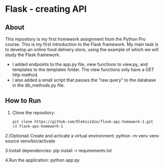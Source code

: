 # Flask - creating API

## About

This repository is my first homework assignment from the Python Pro course. 
This is my first introduction to the Flask framework. 
My main task is to develop an online food delivery store, using the example of which we will study the Flask framework.

 - I added endpoints to the app.py file, view functions to view.py, and templates to the templates folder. The view functions only have a GET http method.
 - I also added a small script that passes the "raw query" to the database in the db_methods.py file.

## How to Run

1. Clone the repository:  
   ```bash
   git clone https://github.com/OleksiiUzu/flask-api-homework-1.git
   cd flask-api-homework-1
2.(Optional) Create and activate a virtual environment:
  python -m venv venv
  source venv/bin/activate

3.Install dependencies:
  pip install -r requirements.txt

4.Run the application:
  python app.py
